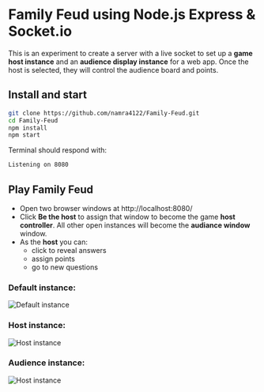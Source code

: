 # Family Feud using Node.js Express & Socket.io

This is an experiment to create a server with a live socket to set up a **game host instance** and an **audience display instance** for a web app.  Once the host is selected, they will control the audience board and points.  

## Install and start

```bash
git clone https://github.com/namra4122/Family-Feud.git
cd Family-Feud
npm install
npm start
```

Terminal should respond with:

```bash
Listening on 8080
```

## Play Family Feud

* Open two browser windows at http://localhost:8080/
* Click **Be the host** to assign that window to become the game **host controller**. All other open instances will become the **audiance window** window. 
* As the **host** you can:
   * click to reveal answers
   * assign points
   * go to new questions

### Default instance:
![Default instance](public/img/Default.jpg)

### Host instance:
![Host instance](public/img/Host.jpg)

### Audience instance:
![Host instance](public/img/Audience.jpg)

